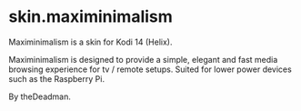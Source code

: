 skin.maximinimalism
===================

Maximinimalism is a skin for Kodi 14 (Helix).

Maximinimalism is designed to provide a simple, elegant and fast media browsing experience for tv / remote setups. Suited for lower power devices such as the Raspberry Pi.

By theDeadman.

  
